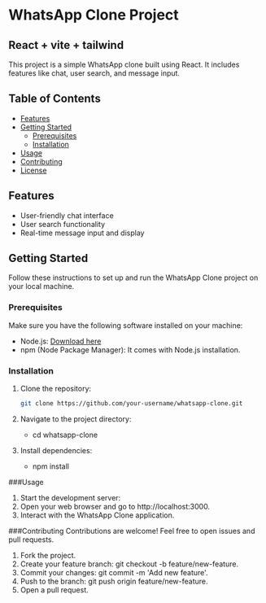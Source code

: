 # WhatsApp Clone Project
## React + vite + tailwind

This project is a simple WhatsApp clone built using React. It includes features like chat, user search, and message input.

## Table of Contents

- [Features](#features)
- [Getting Started](#getting-started)
  - [Prerequisites](#prerequisites)
  - [Installation](#installation)
- [Usage](#usage)
- [Contributing](#contributing)
- [License](#license)

## Features

- User-friendly chat interface
- User search functionality
- Real-time message input and display

## Getting Started

Follow these instructions to set up and run the WhatsApp Clone project on your local machine.

### Prerequisites

Make sure you have the following software installed on your machine:

- Node.js: [Download here](https://nodejs.org/)
- npm (Node Package Manager): It comes with Node.js installation.

### Installation

1. Clone the repository:

   ```bash
   git clone https://github.com/your-username/whatsapp-clone.git
2. Navigate to the project directory:
   - cd whatsapp-clone
3. Install dependencies:
   - npm install

###Usage
1. Start the development server:
2. Open your web browser and go to http://localhost:3000.
3. Interact with the WhatsApp Clone application.

###Contributing
Contributions are welcome! Feel free to open issues and pull requests.
1. Fork the project.
2. Create your feature branch: git checkout -b feature/new-feature.
3. Commit your changes: git commit -m 'Add new feature'.
4. Push to the branch: git push origin feature/new-feature.
5. Open a pull request.
